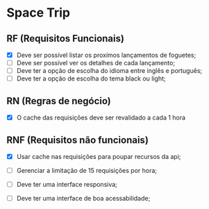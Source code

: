 # Space Trip

## RF (Requisitos Funcionais)

- [X] Deve ser possível listar os proxímos lançamentos de foguetes;
- [ ] Deve ser possível ver os detalhes de cada lançamento;
- [ ] Deve ter a opção de escolha do idioma entre inglês e português;
- [ ] Deve ter a opção de escolha do tema black ou light;

## RN (Regras de negócio)

- [X] O cache das requisições deve ser revalidado a cada 1 hora

## RNF (Requisitos não funcionais)

- [X] Usar cache nas requisições para poupar recursos da api;
- [ ] Gerenciar a limitação de 15 requisições por hora;
- [ ] Deve ter uma interface responsiva;
- [ ] Deve ter uma interface de boa acessabilidade;

